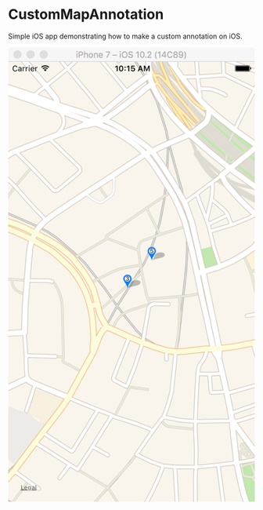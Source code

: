 # CustomMapAnnotation
Simple iOS app demonstrating how to make a custom annotation on iOS.

![Alt text](/CustomMapPin.png?raw=true "Optional Title")
